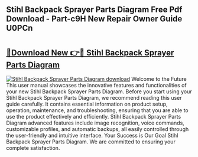 ## Stihl Backpack Sprayer Parts Diagram Free Pdf Download - Part-c9H New Repair Owner Guide U0PCn

# <h2><a href="http://dfpq6e1.blite.top/?on=Stihl+Backpack+Sprayer+Parts+Diagram">🔗Download New 👉🔴 Stihl Backpack Sprayer Parts Diagram</a></h2>

[![Stihl Backpack Sprayer Parts Diagram download](https://i.imgur.com/lujVjoI.png)](http://dfpq6e1.blite.top/?on=Stihl+Backpack+Sprayer+Parts+Diagram)
Welcome to the Future This user manual showcases the innovative features and functionalities of your new Stihl Backpack Sprayer Parts Diagram. Before you start using your Stihl Backpack Sprayer Parts Diagram, we recommend reading this user guide carefully. It contains essential information on product setup, operation, maintenance, and troubleshooting, ensuring that you are able to use the product effectively and efficiently. Stihl Backpack Sprayer Parts Diagram advanced features include image recognition, voice commands, customizable profiles, and automatic backups, all easily controlled through the user-friendly and intuitive interface. Your Success is Our Goal Stihl Backpack Sprayer Parts Diagram. We are committed to ensuring your complete satisfaction.
